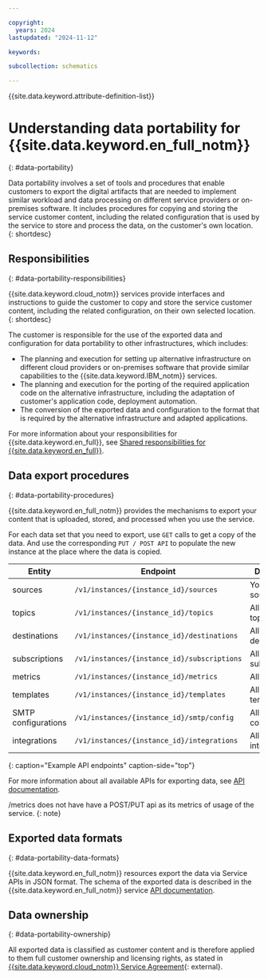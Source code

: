 ```yaml
---

copyright:
  years: 2024
lastupdated: "2024-11-12"

keywords:

subcollection: schematics

---
```


{{site.data.keyword.attribute-definition-list}}

# Understanding data portability for {{site.data.keyword.en_full_notm}}
{: #data-portability}

Data portability involves a set of tools and procedures that enable customers to export the digital artifacts that are needed to implement similar workload and data processing on different service providers or on-premises software. It includes procedures for copying and storing the service customer content, including the related configuration that is used by the service to store and process the data, on the customer's own location.
{: shortdesc}

## Responsibilities
{: #data-portability-responsibilities}

{{site.data.keyword.cloud_notm}} services provide interfaces and instructions to guide the customer to copy and store the service customer content, including the related configuration, on their own selected location.
{: shortdesc}

The customer is responsible for the use of the exported data and configuration for data portability to other infrastructures, which includes:

- The planning and execution for setting up alternative infrastructure on different cloud providers or on-premises software that provide similar capabilities to the {{site.data.keyword.IBM_notm}} services.
- The planning and execution for the porting of the required application code on the alternative infrastructure, including the adaptation of customer's application code, deployment automation.
- The conversion of the exported data and configuration to the format that is required by the alternative infrastructure and adapted applications.

For more information about your responsibilities for {{site.data.keyword.en_full}}, see [Shared responsibilities for {{site.data.keyword.en_full}}](/docs/event-notifications?topic=event-notifications-en-responsibilities).

## Data export procedures
{: #data-portability-procedures}

{{site.data.keyword.en_full_notm}} provides the mechanisms to export your content that is uploaded, stored, and processed when you use the service.

For each data set that you need to export, use `GET` calls to get a copy of the data. And use the corresponding `PUT / POST API` to populate the new instance at the place where the data is copied.

|Entity   | Endpoint | Description |
|---------|--------|-----------|
| sources | `/v1/instances/{instance_id}/sources` | Your platform sources |
| topics | `/v1/instances/{instance_id}/topics` | All registered topics |
| destinations | `/v1/instances/{instance_id}/destinations` | All registered destinations |
| subscriptions | `/v1/instances/{instance_id}/subscriptions` | All the subscriptions |
| metrics | `/v1/instances/{instance_id}/metrics` | All the metrics |
| templates | `/v1/instances/{instance_id}/templates` | All the templates |
| SMTP configurations| `/v1/instances/{instance_id}/smtp/config` | All the smtp configurations|
| integrations | `/v1/instances/{instance_id}/integrations` | All the integrations|
{: caption="Example API endpoints" caption-side="top"}

For more information about all available APIs for exporting data, see [API documentation](https://cloud.ibm.com/apidocs/event-notifications).

/metrics does not have have a POST/PUT api as its metrics of usage of the service.
{: note}

## Exported data formats
{: #data-portability-data-formats}

{{site.data.keyword.en_full_notm}} resources export the data via Service APIs in JSON format. The schema of the exported data is described in the {{site.data.keyword.en_full_notm}} service [API documentation](https://cloud.ibm.com/apidocs/event-notifications).

## Data ownership
{: #data-portability-ownership}

All exported data is classified as customer content and is therefore applied to them full customer ownership and licensing rights, as stated in [{{site.data.keyword.cloud_notm}} Service Agreement](https://www.ibm.com/support/customer/csol/terms/?id=Z126-6304_WS&cc=in&lc=en){: external}.
